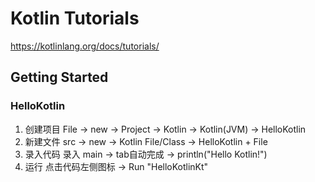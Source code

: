 # Kotlin Tutorials

https://kotlinlang.org/docs/tutorials/

## Getting Started

### HelloKotlin

1. 创建项目 File -> new -> Project -> Kotlin -> Kotlin(JVM) -> HelloKotlin
2. 新建文件 src -> new -> Kotlin File/Class -> HelloKotlin + File
3. 录入代码 录入 main -> tab自动完成 -> println("Hello Kotlin!")
4. 运行 点击代码左侧图标 -> Run "HelloKotlinKt"





